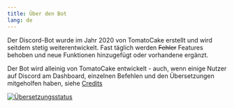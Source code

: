 ```yaml
---
title: Über den Bot
lang: de
---
```


Der Discord-Bot wurde im Jahr 2020 von TomatoCake erstellt und wird seitdem stetig weiterentwickelt. Fast täglich werden ~~Fehler~~ Features behoben und neue Funktionen hinzugefügt oder vorhandene ergänzt.

Der Bot wird alleinig von TomatoCake entwickelt - auch, wenn einige Nutzer auf Discord am Dashboard, einzelnen Befehlen und den Übersetzungen mitgeholfen haben, siehe [Credits](https://tomatenkuchen.eu/credits/)

[![Übersetzungsstatus](http://translate.tomatenkuchen.eu/widgets/tomatenkuchen/-/287x66-grey.png)](http://translate.tomatenkuchen.eu/engage/tomatenkuchen/)
